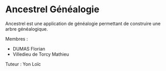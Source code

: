 # Ancestrel Généalogie

Ancestrel est une application de généalogie permettant de construire une arbre généalogique.




Membres : 
- DUMAS Florian   
- Villedieu de Torcy Mathieu  

Tuteur : Yon Loïc
